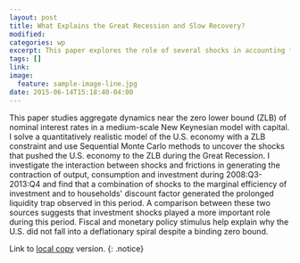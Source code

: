 ```yaml
---
layout: post
title: What Explains the Great Recession and Slow Recovery?
modified:
categories: wp
excerpt: This paper explores the role of several shocks in accounting for the decline in economic activity during the U.S. Great Recession.
tags: []
link:
image:
  feature: sample-image-line.jpg
date: 2015-06-14T15:18:40-04:00
---
```


This paper studies aggregate dynamics near the zero lower bound (ZLB) of nominal interest rates in a medium-scale New Keynesian model
with capital. I solve a quantitatively realistic model of the U.S. economy with a ZLB constraint and use Sequential Monte Carlo
methods to uncover the shocks that pushed the U.S. economy to the ZLB during the Great Recession. I investigate the interaction between
shocks and frictions in generating the contraction of output, consumption and investment during 2008:Q3- 2013:Q4 and find that a combination
of shocks to the marginal efficiency of investment and to households' discount factor generated the prolonged liquidity trap observed in this period.
A comparison between these two sources suggests that investment shocks played a more important role during this period. Fiscal and monetary policy stimulus
help explain why the U.S. did not fall into a deflationary spiral despite a binding zero bound.

Link to [local copy](/documents/PCB_GreatRecession_June2015.pdf) version.
{: .notice}
